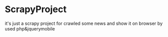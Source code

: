# ScrapyProject
it's just a scrapy project for crawled some news and show it on browser by used php&jquerymobile
